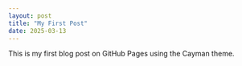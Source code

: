 ```yaml
---
layout: post
title: "My First Post"
date: 2025-03-13
---
```


This is my first blog post on GitHub Pages using the Cayman theme.
